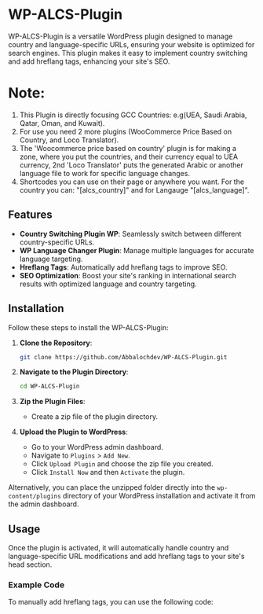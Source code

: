 # WP-ALCS-Plugin

WP-ALCS-Plugin is a versatile WordPress plugin designed to manage country and language-specific URLs, ensuring your website is optimized for search engines. This plugin makes it easy to implement country switching and add hreflang tags, enhancing your site's SEO.

# Note:
1. This Plugin is directly focusing GCC Countries: e.g(UEA, Saudi Arabia, Qatar, Oman, and Kuwait).
2. For use you need 2 more plugins (WooCommerce Price Based on Country, and Loco Translator).
3. The 'Woocommerce price based on country' plugin is for making a zone, where you put the countries, and their currency equal to UEA currency,
   2nd 'Loco Translator' puts the generated Arabic or another language file to work for specific language changes.
4. Shortcodes you can use on their page or anywhere you want. For the country you can: "[alcs_country]" and for Langauge "[alcs_language]".

## Features

- **Country Switching Plugin WP**: Seamlessly switch between different country-specific URLs.
- **WP Language Changer Plugin**: Manage multiple languages for accurate language targeting.
- **Hreflang Tags**: Automatically add hreflang tags to improve SEO.
- **SEO Optimization**: Boost your site's ranking in international search results with optimized language and country targeting.

## Installation

Follow these steps to install the WP-ALCS-Plugin:

1. **Clone the Repository**:
    ```sh
    git clone https://github.com/Abbalochdev/WP-ALCS-Plugin.git
    ```

2. **Navigate to the Plugin Directory**:
    ```sh
    cd WP-ALCS-Plugin
    ```

3. **Zip the Plugin Files**: 
   - Create a zip file of the plugin directory.

4. **Upload the Plugin to WordPress**:
   - Go to your WordPress admin dashboard.
   - Navigate to `Plugins` > `Add New`.
   - Click `Upload Plugin` and choose the zip file you created.
   - Click `Install Now` and then `Activate` the plugin.

Alternatively, you can place the unzipped folder directly into the `wp-content/plugins` directory of your WordPress installation and activate it from the admin dashboard.

## Usage

Once the plugin is activated, it will automatically handle country and language-specific URL modifications and add hreflang tags to your site's head section.

### Example Code

To manually add hreflang tags, you can use the following code:

```php
